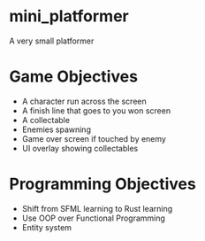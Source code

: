 mini_platformer
===============

A very small platformer

Game Objectives
===============

* A character run across the screen
* A finish line that goes to you won screen
* A collectable
* Enemies spawning
* Game over screen if touched by enemy
* UI overlay showing collectables

Programming Objectives
======================

* Shift from SFML learning to Rust learning
* Use OOP over Functional Programming
* Entity system
